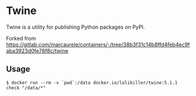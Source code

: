 # Twine

Twine is a utility for publishing Python packages on PyPI.  

Forked from https://gitlab.com/marcaurele/containers/-/tree/38b3f31c14b8ffd4feb4ec9faba3923d0fe78f8c/twine

## Usage

```console
$ docker run --rm -v `pwd`:/data docker.io/lolikiller/twine:5.1.1 check "/data/*"
```

